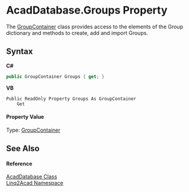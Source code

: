 # AcadDatabase.Groups Property 
 

The <a href="T_Linq2Acad_GroupContainer.md">GroupContainer</a> class provides access to the elements of the Group dictionary and methods to create, add and import Groups.

## Syntax

**C#**<br />
``` C#
public GroupContainer Groups { get; }
```

**VB**<br />
``` VB
Public ReadOnly Property Groups As GroupContainer
	Get
```


#### Property Value
Type: <a href="T_Linq2Acad_GroupContainer.md">GroupContainer</a>

## See Also


#### Reference
<a href="T_Linq2Acad_AcadDatabase.md">AcadDatabase Class</a><br /><a href="N_Linq2Acad.md">Linq2Acad Namespace</a><br />

